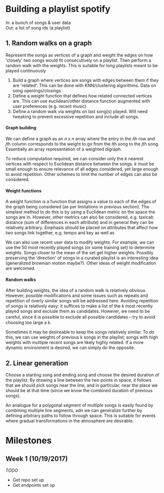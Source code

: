 
# Building a playlist spotify

In: a bunch of songs & user data  
Out: a list of song ids (a playlist)

## 1. Random walks on a graph
Represent the songs as vertices of a graph and weight the edges on how 'closely' two songs would fit consecutively on a playlist. Then perform a random walk with the weights. This is suitable for long playlists meant to be played continuously 

1. Build a graph where vertices are songs with edges between them if they are 'related'. This can be done with KNN/clustering algorithms. Data on song openings/closings 
2. Define a weight function that defines how related connected vertices are. This can use euclidean/other distance function augmented with user preferences (e.g. recent music)
3. Define a random walk via weights on last song(s) played. Will need tweaking to prevent excessive repetition and include all songs.

#### Graph building

We can define a graph as an *n* x *n* array where the entry in the *i*th row and *j*th column corresponds to the weight to go from the *i*th song to the *j*th song. Essentially an array representation of a weighted digraph.

To reduce computation required, we can consider only the *k* nearest vertices with respect to Euclidean distance between the songs. *k* must be small enough to ensure relevance of all edges considered, yet large enough to avoid repetition. Other schemes to limit the number of edges can also be considered. 

#### Weight functions

A weight function is a function that assigns a value to each of the edges of the graph being considered (as per limitations in previous section). The simplest method to do this is by using a Euclidean metric on the space the songs are in. However, other metrics can also be considered, e.g. taxicab distance (sum of differences in each attribute) and in general they can be relatively arbitrary. Emphasis should be placed on attributes that affect how two songs link together, e.g. tempo and key as well as 

We can also use recent user data to modify weights. For example, we can use the 50 most recently played songs (or some training set) to determine weights. Songs closer to the mean of the set get higher weights. Possibly preserving the 'direction' of songs in a curated playlist is an interesting idea (generalized brownian motion maybe?). Other ideas of weight modification are welcomed.

#### Random walks 

After building weights, the idea of a random walk is relatively obvious. However, possible modifications and some issues such as repeats and repetition of overly similar songs will be addressed here. Avoiding repetition of songs is relatively easy: it suffices to make a list of the *k* most recently played songs and exclude them as candidates. However, we need to be careful, since it is possible to exclude all possible candidates－try to avoid choosing too large a *k*.

Sometimes it may be desireable to keep the songs relatively similar. To do this, we can use weights of previous *k* songs in the playlist; songs with high weights with multiple recent songs are likely highly related. If a more dynamic environment is desired, we can simply do the opposite.

## 2. Linear generation

Choose a starting song and ending song and choose the desired duration of the playlist. By drawing a line between the two points in space, it follows that we should pick songs near the line, and in particular, near the place we should be at that time (since we know the combined duration of previous songs). 


An analogue for a polygonal segment of multiple songs is easily found by combining multiple line segments, adn we can generalize further by defining arbitrary paths to follow through space.  This is suitable for events where gradual transformations in the atmosphere are desirable.  


# Milestones

## Week 1 (10/19/2017)

*TODO*

- Get repo set up
- Get endpoints set up


